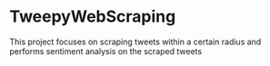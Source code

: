# TweepyWebScraping
This project focuses on scraping tweets within a certain radius and performs sentiment analysis on the scraped tweets 
